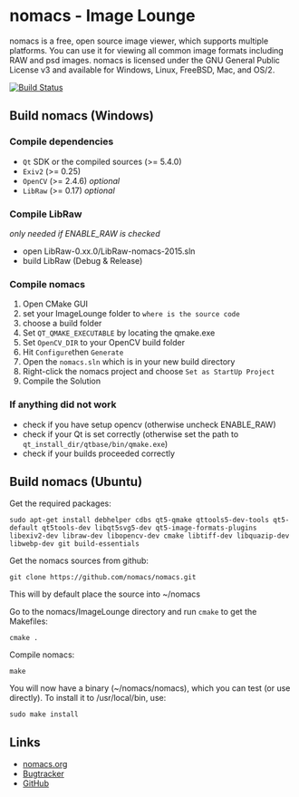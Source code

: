 # nomacs - Image Lounge
nomacs is a free, open source image viewer, which supports multiple platforms. You can use it for viewing all common image formats including RAW and psd images. nomacs is licensed under the GNU General Public License v3 and available for Windows, Linux, FreeBSD, Mac, and OS/2.

[![Build Status](https://travis-ci.org/nomacs/nomacs.svg?branch=master)](https://travis-ci.org/nomacs/nomacs)


## Build nomacs (Windows)
### Compile dependencies
- `Qt` SDK or the compiled sources (>= 5.4.0)
- `Exiv2` (>= 0.25) 
- `OpenCV` (>= 2.4.6) _optional_
- `LibRaw` (>= 0.17) _optional_

### Compile LibRaw
_only needed if ENABLE_RAW is checked_
- open LibRaw-0.xx.0/LibRaw-nomacs-2015.sln
- build LibRaw (Debug & Release)

### Compile nomacs 
1. Open CMake GUI
2. set your ImageLounge folder to `where is the source code`
3. choose a build folder
4. Set `QT_QMAKE_EXECUTABLE` by locating the qmake.exe
5. Set `OpenCV_DIR` to your OpenCV build folder
6. Hit `Configure`then `Generate`
7. Open the `nomacs.sln` which is in your new build directory
8. Right-click the nomacs project and choose `Set as StartUp Project`
9. Compile the Solution

### If anything did not work
- check if you have setup opencv (otherwise uncheck ENABLE_RAW)
- check if your Qt is set correctly (otherwise set the path to `qt_install_dir/qtbase/bin/qmake.exe`)
- check if your builds proceeded correctly

## Build nomacs (Ubuntu)

Get the required packages:

``` console
sudo apt-get install debhelper cdbs qt5-qmake qttools5-dev-tools qt5-default qt5tools-dev libqt5svg5-dev qt5-image-formats-plugins libexiv2-dev libraw-dev libopencv-dev cmake libtiff-dev libquazip-dev libwebp-dev git build-essentials
```
Get the nomacs sources from github:
``` console
git clone https://github.com/nomacs/nomacs.git
```
This will by default place the source into ~/nomacs

Go to the nomacs/ImageLounge directory and run `cmake` to get the Makefiles:
``` console
cmake . 
```

Compile nomacs: 
``` console
make
```

You will now have a binary (~/nomacs/nomacs), which you can test (or use directly). To install it to /usr/local/bin, use: 
``` console
sudo make install
```

## Links
- [nomacs.org](http://nomacs.org)
- [Bugtracker](http://www.nomacs.org/redmine/projects/nomacs) 
- [GitHub](https://github.com/nomacs)

